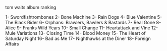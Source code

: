 tom waits album ranking

1- Swordfishtrombones
2- Bone Machine
3- Rain Dogs
4- Blue Valentine
5- The Black Rider
6- Orphans: Brawlers, Bawlers & Bastards
7- Real Gone
8- Alice
9- Franks Wild Years
10- Small Change
11- Heartattack and Vine
12- Mule Variations
13- Closing Time
14- Blood Money
15- The Heart of Saturday Night
16- Bad as Me
17- Nighthawks at the Diner
18- Foreign Affairs
